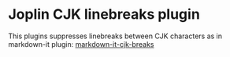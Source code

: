 # Joplin CJK linebreaks plugin

This plugins suppresses linebreaks between CJK characters as in markdown-it plugin: [markdown-it-cjk-breaks](https://github.com/markdown-it/markdown-it-cjk-breaks)

